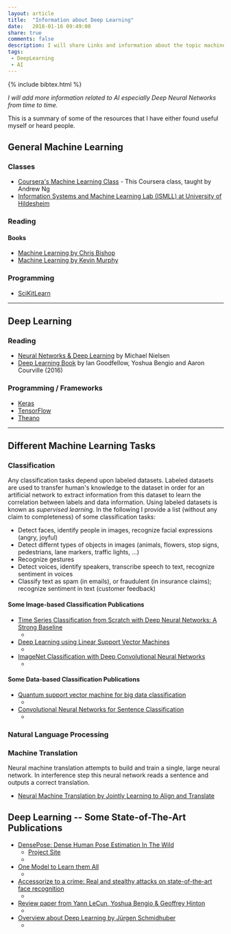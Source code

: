 ```yaml
---
layout: article
title:  "Information about Deep Learning"
date:   2018-01-16 09:49:00
share: true
comments: false
description: I will share Links and information about the topic machine learning.
tags:
 - DeepLearning
 - AI
---
```


{% include bibtex.html %}
<bibtex src="{{ site.url }}/bibtex/DeepLearning.bib"></bibtex>

*I will add more information related to AI especially Deep Neural Networks from time to time.*


This is a summary of some of the resources that I have either found useful myself or heard people.

## General Machine Learning

### Classes

* [Coursera's Machine Learning Class](https://www.coursera.org/learn/machine-learning "Coursera's Machine Learning Class") - This Coursera class, taught by Andrew Ng
* [Information Systems and Machine Learning Lab (ISMLL) at University of Hildesheim](https://www.ismll.uni-hildesheim.de/lehre/ml2-17s/script/index_en.html "Information Systems and Machine Learning Lab (ISMLL) at University of Hildesheim")

### Reading

#### Books

* [Machine Learning by Chris Bishop](http://www.springer.com/gb/book/9780387310732)
* [Machine Learning by Kevin Murphy](https://mitpress.mit.edu/books/machine-learning-0)

### Programming

* [SciKitLearn](http://scikit-learn.org/stable/ "SciKitLearn")

<hr>

## Deep Learning

### Reading

* [Neural Networks & Deep Learning](http://neuralnetworksanddeeplearning.com/ "Neural Networks & Deep Learning") by Michael Nielsen
* [Deep Learning Book](http://www.deeplearningbook.org/ "Deep Learning Book") by Ian Goodfellow, Yoshua Bengio and Aaron Courville (2016)

### Programming / Frameworks

* [Keras](https://keras.io/ "Keras")
* [TensorFlow](https://www.tensorflow.org/ "TensorFlow")
* [Theano](http://www.deeplearning.net/software/theano/ "Theano")

<hr>

## Different Machine Learning Tasks

### Classification

Any classification tasks depend upon labeled datasets. 
Labeled datasets are used to transfer human's knowledge to the dataset in order for an artificial network to extract information from this dataset to learn the correlation between labels and data information.
Using labeled datasets is known as *supervised learning*. In the following I provide a list (without any claim to completeness) of some classification tasks:

* Detect faces, identify people in images, recognize facial expressions (angry, joyful)
* Detect differnt types of objects in images (animals, flowers, stop signs, pedestrians, lane markers, traffic lights, ...)
* Recognize gestures
* Detect voices, identify speakers, transcribe speech to text, recognize sentiment in voices
* Classify text as spam (in emails), or fraudulent (in insurance claims); recognize sentiment in text (customer feedback)

#### Some Image-based Classification Publications

* [Time Series Classification from Scratch with Deep Neural Networks: A Strong Baseline](https://arxiv.org/abs/1611.06455) [](https://arxiv.org/pdf/1611.06455.pdf)
  * <div class="bibtex_display" bibtexkeys="DBLP:journals/corr/WangYO16"></div>  
* [Deep Learning using Linear Support Vector Machines](https://arxiv.org/abs/1306.0239) [](https://arxiv.org/pdf/1306.0239.pdf)
  * <div class="bibtex_display" bibtexkeys="DBLP:journals/corr/Tang13"></div>
* [ImageNet Classification with Deep Convolutional Neural Networks](https://papers.nips.cc/paper/4824-imagenet-classification-with-deep-convolutional-neural-networks) [](https://papers.nips.cc/paper/4824-imagenet-classification-with-deep-convolutional-neural-networks.pdf)
  * <div class="bibtex_display" bibtexkeys="NIPS2012_4824"></div>

#### Some Data-based Classification Publications
* [Quantum support vector machine for big data classification](https://arxiv.org/abs/1307.0471) [](https://arxiv.org/pdf/1307.0471.pdf)
  * <div class="bibtex_display" bibtexkeys="rebentrost2014quantum"></div>
* [Convolutional Neural Networks for Sentence Classification](https://arxiv.org/abs/1408.5882) [](https://arxiv.org/pdf/1408.5882.pdf)
  * <div class="bibtex_display" bibtexkeys="DBLP:journals/corr/Kim14f"></div>

### Natural Language Processing

### Machine Translation

Neural machine translation attempts to build and train a single, large neural network. In interference step this neural network reads a sentence and outputs a correct translation.

* [Neural Machine Translation by Jointly Learning to Align and Translate](https://arxiv.org/abs/1409.0473) [](https://arxiv.org/pdf/1409.0473.pdf)

## Deep Learning -- Some State-of-The-Art Publications

* [DensePose: Dense Human Pose Estimation In The Wild](https://arxiv.org/abs/1802.00434) [](https://arxiv.org/pdf/1802.00434.pdf)
  * [Project Site](http://densepose.org/ "Project Website")
  * <div class="bibtex_display" bibtexkeys="Guler2018DensePose"></div>
* [One Model to Learn them All](https://arxiv.org/abs/1706.05137) [](https://arxiv.org/pdf/1706.05137.pdf)
  * <div class="bibtex_display" bibtexkeys="kaiser2017one"></div>
* [Accessorize to a crime: Real and stealthy attacks on state-of-the-art face recognition](https://dl.acm.org/citation.cfm?doid=2976749.2978392) [](https://www.cs.cmu.edu/~sbhagava/papers/face-rec-ccs16.pdf)
  * <div class="bibtex_display" bibtexkeys="sharif2016accessorize"></div>
* [Review paper from Yann LeCun, Yoshua Bengio & Geoffrey Hinton](https://www.nature.com/articles/nature14539) [](https://www.nature.com/articles/nature14539.pdf)
  * <div class="bibtex_display" bibtexkeys="lecun2015deep"></div>
* [Overview about Deep Learning by Jürgen Schmidhuber](https://arxiv.org/abs/1404.7828) [](https://arxiv.org/pdf/1404.7828.pdf)
  * <div class="bibtex_display" bibtexkeys="Schmidhuber2014OverviewDL"></div>
